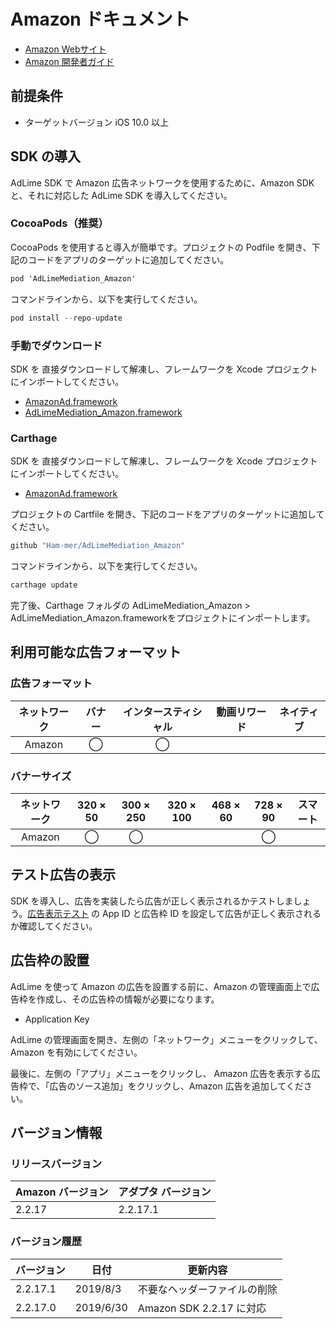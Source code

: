 # Amazon ドキュメント
- [Amazon Webサイト](https://developer.amazon.com/zh/)
- [Amazon 開発者ガイド](https://developer.amazon.com/apps-and-games/mobile-ads)

## 前提条件
- ターゲットバージョン iOS 10.0 以上

## SDK の導入
AdLime SDK で Amazon 広告ネットワークを使用するために、Amazon SDK と、それに対応した AdLime SDK を導入してください。

### CocoaPods（推奨）
CocoaPods を使用すると導入が簡単です。プロジェクトの Podfile を開き、下記のコードをアプリのターゲットに追加してください。
```objectivec
pod 'AdLimeMediation_Amazon'
```

コマンドラインから、以下を実行してください。
```objectivec
pod install --repo-update
```

### 手動でダウンロード
SDK を 直接ダウンロードして解凍し、フレームワークを Xcode プロジェクトにインポートしてください。
- [AmazonAd.framework](https://app-craft-internal.ams3.digitaloceanspaces.com/Frameworks/AmazonAdSDK/AmazonMobileAds-iOS-v2.2.17.0.zip)
- [AdLimeMediation_Amazon.framework](https://github.com/Ham-mer/AdLime-iOS-Pub/raw/master/DownloadZip/AdLimeMediation_Amazon/AdLimeMediation_Amazon_2.2.17.1.zip)

### Carthage
SDK を 直接ダウンロードして解凍し、フレームワークを Xcode プロジェクトにインポートしてください。
- [AmazonAd.framework](https://app-craft-internal.ams3.digitaloceanspaces.com/Frameworks/AmazonAdSDK/AmazonMobileAds-iOS-v2.2.17.0.zip)

プロジェクトの Cartfile を開き、下記のコードをアプリのターゲットに追加してください。
```objectivec
github "Ham-mer/AdLimeMediation_Amazon"
```

コマンドラインから、以下を実行してください。
```objectivec
carthage update
```

完了後、Carthage フォルダの AdLimeMediation_Amazon > AdLimeMediation_Amazon.frameworkをプロジェクトにインポートします。

## 利用可能な広告フォーマット

### 広告フォーマット
|ネットワーク|バナー|インタースティシャル|動画リワード|ネイティブ|
|:-----:|:----:|:----------:|:------:|:----:|
|Amazon |◯     | ◯          |        |      |

### バナーサイズ
|ネットワーク  |320 × 50  |300 × 250   |320 × 100  |468 × 60  |728 × 90  |スマート    |
|:-------:|:------:|:--------:|:-------:|:------:|:------:|:-------:|
|Amazon   |◯       |◯         |         |        |◯       |         |

## テスト広告の表示
SDK を導入し、広告を実装したら広告が正しく表示されるかテストしましょう。[広告表示テスト](./test.md#Amazon) の App ID と広告枠 ID を設定して広告が正しく表示されるか確認してください。

## 広告枠の設置
AdLime を使って Amazon の広告を設置する前に、Amazon の管理画面上で広告枠を作成し、その広告枠の情報が必要になります。
- Application Key

AdLime の管理画面を開き、左側の「ネットワーク」メニューをクリックして、Amazon を有効にしてください。

最後に、左側の「アプリ」メニューをクリックし、 Amazon 広告を表示する広告枠で、「広告のソース追加」をクリックし、Amazon 広告を追加してください。

## バージョン情報

### リリースバージョン
| Amazon バージョン   | アダプタ バージョン |
|:-----------------|:----------------|
| 2.2.17           | 2.2.17.1        |

### バージョン履歴
| バージョン         | 日付       | 更新内容                             |
|-----------------|------------|----------------------------------|
| 2.2.17.1        | 2019/8/3   | 不要なヘッダーファイルの削除|
| 2.2.17.0        | 2019/6/30  | Amazon SDK 2.2.17 に対応|
